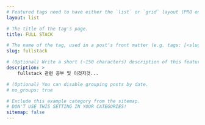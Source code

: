 ```yaml
---
# Featured tags need to have either the `list` or `grid` layout (PRO only).
layout: list

# The title of the tag's page.
title: FULL STACK

# The name of the tag, used in a post's front matter (e.g. tags: [<slug>]).
slug: fullstack

# (Optional) Write a short (~150 characters) description of this featured tag.
description: >
    fullstack 관련 공부 및 이것저것...

# (Optional) You can disable grouping posts by date.
# no_groups: true

# Exclude this example category from the sitemap.
# DON'T USE THIS SETTING IN YOUR CATEGORIES!
sitemap: false
---
```

